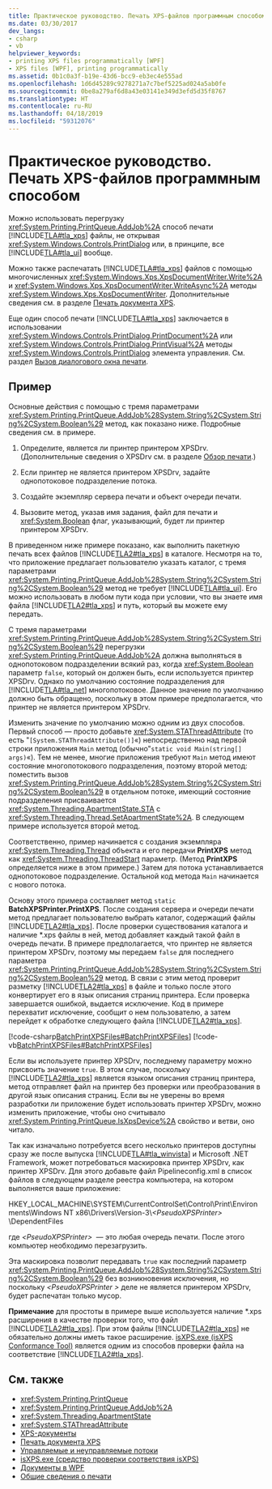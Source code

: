 ```yaml
---
title: Практическое руководство. Печать XPS-файлов программным способом
ms.date: 03/30/2017
dev_langs:
- csharp
- vb
helpviewer_keywords:
- printing XPS files programmatically [WPF]
- XPS files [WPF], printing programmatically
ms.assetid: 0b1c0a3f-b19e-43d6-bcc9-eb3ec4e555ad
ms.openlocfilehash: 1d6d45289c9278271a7c7bef5225ad024a5ab0fe
ms.sourcegitcommit: 0be8a279af6d8a43e03141e349d3efd5d35f8767
ms.translationtype: HT
ms.contentlocale: ru-RU
ms.lasthandoff: 04/18/2019
ms.locfileid: "59312076"
---
```

# <a name="how-to-programmatically-print-xps-files"></a>Практическое руководство. Печать XPS-файлов программным способом
Можно использовать перегрузку <xref:System.Printing.PrintQueue.AddJob%2A> способ печати [!INCLUDE[TLA#tla_xps](../../../../includes/tlasharptla-xps-md.md)] файлы, не открывая <xref:System.Windows.Controls.PrintDialog> или, в принципе, все [!INCLUDE[TLA#tla_ui](../../../../includes/tlasharptla-ui-md.md)] вообще.  
  
 Можно также распечатать [!INCLUDE[TLA#tla_xps](../../../../includes/tlasharptla-xps-md.md)] файлов с помощью многочисленных <xref:System.Windows.Xps.XpsDocumentWriter.Write%2A> и <xref:System.Windows.Xps.XpsDocumentWriter.WriteAsync%2A> методы <xref:System.Windows.Xps.XpsDocumentWriter>. Дополнительные сведения см. в разделе [Печать документа XPS](https://docs.microsoft.com/previous-versions/dotnet/netframework-3.5/ms771525(v=vs.90)).  
  
 Еще один способ печати [!INCLUDE[TLA#tla_xps](../../../../includes/tlasharptla-xps-md.md)] заключается в использовании <xref:System.Windows.Controls.PrintDialog.PrintDocument%2A> или <xref:System.Windows.Controls.PrintDialog.PrintVisual%2A> методы <xref:System.Windows.Controls.PrintDialog> элемента управления. См. раздел [Вызов диалогового окна печати](how-to-invoke-a-print-dialog.md).  
  
## <a name="example"></a>Пример  
 Основные действия с помощью с тремя параметрами <xref:System.Printing.PrintQueue.AddJob%28System.String%2CSystem.String%2CSystem.Boolean%29> метод, как показано ниже. Подробные сведения см. в примере.  
  
1. Определите, является ли принтер принтером XPSDrv. (Дополнительные сведения о XPSDrv см. в разделе [Обзор печати](printing-overview.md).)  
  
2. Если принтер не является принтером XPSDrv, задайте однопотоковое подразделение потока.  
  
3. Создайте экземпляр сервера печати и объект очереди печати.  
  
4. Вызовите метод, указав имя задания, файл для печати и <xref:System.Boolean> флаг, указывающий, будет ли принтер принтером XPSDrv.  
  
 В приведенном ниже примере показано, как выполнить пакетную печать всех файлов [!INCLUDE[TLA2#tla_xps](../../../../includes/tla2sharptla-xps-md.md)] в каталоге. Несмотря на то, что приложение предлагает пользователю указать каталог, с тремя параметрами <xref:System.Printing.PrintQueue.AddJob%28System.String%2CSystem.String%2CSystem.Boolean%29> метод не требует [!INCLUDE[TLA#tla_ui](../../../../includes/tlasharptla-ui-md.md)]. Его можно использовать в любом пути кода при условии, что вы знаете имя файла [!INCLUDE[TLA2#tla_xps](../../../../includes/tla2sharptla-xps-md.md)] и путь, который вы можете ему передать.  
  
 С тремя параметрами <xref:System.Printing.PrintQueue.AddJob%28System.String%2CSystem.String%2CSystem.Boolean%29> перегрузки <xref:System.Printing.PrintQueue.AddJob%2A> должна выполняться в однопотоковом подразделении всякий раз, когда <xref:System.Boolean> параметр `false`, который он должен быть, если используется принтер XPSDrv. Однако по умолчанию состояние подразделения для [!INCLUDE[TLA#tla_net](../../../../includes/tlasharptla-net-md.md)] многопотоковое. Данное значение по умолчанию должно быть обращено, поскольку в этом примере предполагается, что принтер не является принтером XPSDrv.  
  
 Изменить значение по умолчанию можно одним из двух способов. Первый способ — просто добавьте <xref:System.STAThreadAttribute> (то есть "`[System.STAThreadAttribute()]`«) непосредственно над первой строки приложения `Main` метод (обычно"`static void Main(string[] args)`«). Тем не менее, многие приложения требуют `Main` метод имеют состояние многопотокового подразделения, поэтому второй метод: поместить вызов <xref:System.Printing.PrintQueue.AddJob%28System.String%2CSystem.String%2CSystem.Boolean%29> в отдельном потоке, имеющий состояние подразделения присваивается <xref:System.Threading.ApartmentState.STA> с <xref:System.Threading.Thread.SetApartmentState%2A>. В следующем примере используется второй метод.  
  
 Соответственно, пример начинается с создания экземпляра <xref:System.Threading.Thread> объекта и его передачи **PrintXPS** метод как <xref:System.Threading.ThreadStart> параметр. (Метод **PrintXPS** определяется ниже в этом примере.) Затем для потока устанавливается однопотоковое подразделение. Остальной код метода `Main` начинается с нового потока.  
  
 Основу этого примера составляет метод `static` **BatchXPSPrinter.PrintXPS**. После создания сервера и очереди печати метод предлагает пользователю выбрать каталог, содержащий файлы [!INCLUDE[TLA2#tla_xps](../../../../includes/tla2sharptla-xps-md.md)]. После проверки существования каталога и наличие \*.xps файлы в ней, метод добавляет каждый такой файл в очередь печати. В примере предполагается, что принтер не является принтером XPSDrv, поэтому мы передаем `false` для последнего параметра <xref:System.Printing.PrintQueue.AddJob%28System.String%2CSystem.String%2CSystem.Boolean%29> метод. В связи с этим метод проверит разметку [!INCLUDE[TLA2#tla_xps](../../../../includes/tla2sharptla-xps-md.md)] в файле и только после этого конвертирует его в язык описания страниц принтера. Если проверка завершается ошибкой, выдается исключение. Код в примере перехватит исключение, сообщит о нем пользователю, а затем перейдет к обработке следующего файла [!INCLUDE[TLA2#tla_xps](../../../../includes/tla2sharptla-xps-md.md)].  
  
 [!code-csharp[BatchPrintXPSFiles#BatchPrintXPSFiles](~/samples/snippets/csharp/VS_Snippets_Wpf/BatchPrintXPSFiles/CSharp/Program.cs#batchprintxpsfiles)]
 [!code-vb[BatchPrintXPSFiles#BatchPrintXPSFiles](~/samples/snippets/visualbasic/VS_Snippets_Wpf/BatchPrintXPSFiles/visualbasic/program.vb#batchprintxpsfiles)]  
  
 Если вы используете принтер XPSDrv, последнему параметру можно присвоить значение `true`. В этом случае, поскольку [!INCLUDE[TLA2#tla_xps](../../../../includes/tla2sharptla-xps-md.md)] является языком описания страниц принтера, метод отправляет файл на принтер без проверки или преобразования в другой язык описания страниц. Если вы не уверены во время разработки ли приложение будет использовать принтер XPSDrv, можно изменить приложение, чтобы оно считывало <xref:System.Printing.PrintQueue.IsXpsDevice%2A> свойство и ветви, оно читало.  
  
 Так как изначально потребуется всего несколько принтеров доступны сразу же после выпуска [!INCLUDE[TLA#tla_winvista](../../../../includes/tlasharptla-winvista-md.md)] и Microsoft .NET Framework, может потребоваться маскировка принтер XPSDrv, как принтер XPSDrv. Для этого добавьте файл Pipelineconfig.xml в список файлов в следующем разделе реестра компьютера, на котором выполняется ваше приложение:  
  
 HKEY_LOCAL_MACHINE\SYSTEM\CurrentControlSet\Control\Print\Environments\Windows NT x86\Drivers\Version-3\\*\<PseudoXPSPrinter>* \DependentFiles  
  
 где  *\<PseudoXPSPrinter>*  — это любая очередь печати. После этого компьютер необходимо перезагрузить.  
  
 Эта маскировка позволит передавать `true` как последний параметр <xref:System.Printing.PrintQueue.AddJob%28System.String%2CSystem.String%2CSystem.Boolean%29> без возникновения исключения, но поскольку  *\<PseudoXPSPrinter >* деле не является принтером XPSDrv, будет распечатан только мусор.  
  
 **Примечание** для простоты в примере выше используется наличие \*.xps расширения в качестве проверки того, что файл [!INCLUDE[TLA2#tla_xps](../../../../includes/tla2sharptla-xps-md.md)]. При этом файлы [!INCLUDE[TLA2#tla_xps](../../../../includes/tla2sharptla-xps-md.md)] не обязательно должны иметь такое расширение. [isXPS.exe (isXPS Conformance Tool)](https://docs.microsoft.com/previous-versions/dotnet/netframework-4.0/aa348104(v=vs.100)) является одним из способов проверки файла на соответствие [!INCLUDE[TLA2#tla_xps](../../../../includes/tla2sharptla-xps-md.md)].  
  
## <a name="see-also"></a>См. также

- <xref:System.Printing.PrintQueue>
- <xref:System.Printing.PrintQueue.AddJob%2A>
- <xref:System.Threading.ApartmentState>
- <xref:System.STAThreadAttribute>
- [XPS-документы](/windows/desktop/printdocs/documents)
- [Печать документа XPS](https://docs.microsoft.com/previous-versions/dotnet/netframework-3.5/ms771525(v=vs.90))
- [Управляемые и неуправляемые потоки](https://docs.microsoft.com/previous-versions/dotnet/netframework-4.0/5s8ee185(v=vs.100))
- [isXPS.exe (средство проверки соответствия isXPS)](https://docs.microsoft.com/previous-versions/dotnet/netframework-4.0/aa348104(v=vs.100))
- [Документы в WPF](documents-in-wpf.md)
- [Общие сведения о печати](printing-overview.md)
